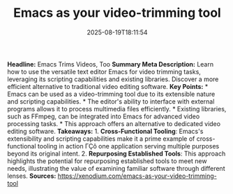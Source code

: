 ﻿---
title: "Emacs as your video-trimming tool"
date: "2025-08-19T18:11:54"
category: "Markets"
summary: ""
slug: "emacs as your videotrimming tool"
source_urls:
  - "https://xenodium.com/emacs-as-your-video-trimming-tool"
seo:
  title: "Emacs as your video-trimming tool | Hash n Hedge"
  description: ""
  keywords: ["news", "markets", "brief"]
---
**Headline:** Emacs Trims Videos, Too  **Summary Meta Description:** Learn how to use the versatile text editor Emacs for video trimming tasks, leveraging its scripting capabilities and existing libraries. Discover a more efficient alternative to traditional video editing software.  **Key Points:**  * Emacs can be used as a video-trimming tool due to its extensible nature and scripting capabilities. * The editor's ability to interface with external programs allows it to process multimedia files efficiently. * Existing libraries, such as FFmpeg, can be integrated into Emacs for advanced video processing tasks. * This approach offers an alternative to dedicated video editing software.  **Takeaways:**  1. **Cross-Functional Tooling**: Emacs's extensibility and scripting capabilities make it a prime example of cross-functional tooling in action ΓÇô one application serving multiple purposes beyond its original intent. 2. **Repurposing Established Tools**: This approach highlights the potential for repurposing established tools to meet new needs, illustrating the value of examining familiar software through different lenses.  **Sources:**  https://xenodium.com/emacs-as-your-video-trimming-tool 

